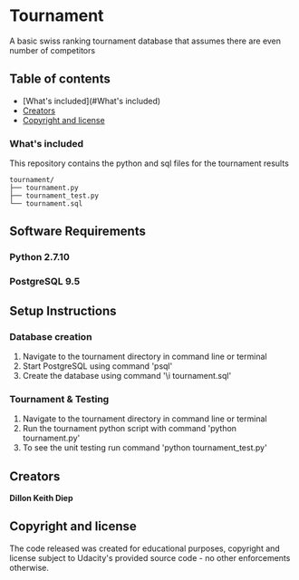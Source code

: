 # Tournament
A basic swiss ranking tournament database that assumes there are even number of competitors

## Table of contents

- [What's included](#What's included)
- [Creators](#creators)
- [Copyright and license](#copyright-and-license)

### What's included
This repository contains the python and sql files for the tournament results

```
tournament/
├── tournament.py
├── tournament_test.py
└── tournament.sql
```

## Software Requirements

### Python 2.7.10

### PostgreSQL 9.5


## Setup Instructions

### Database creation

1. Navigate to the tournament directory in command line or terminal
2. Start PostgreSQL using command 'psql'
3. Create the database using command '\i tournament.sql'

### Tournament & Testing

1. Navigate to the tournament directory in command line or terminal
2. Run the tournament python script with command 'python tournament.py'
3. To see the unit testing run command 'python tournament_test.py'


## Creators

**Dillon Keith Diep**


## Copyright and license

The code released was created for educational purposes, copyright and license subject to Udacity's provided source code - no other enforcements otherwise.
